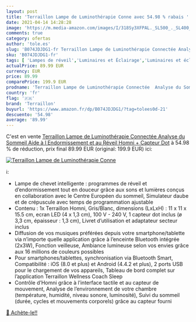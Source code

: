 ```yaml
---
layout: post
title: 'Terraillon Lampe de Luminothérapie Conne avec 54.98 % rabais '
date: 2021-04-14 14:28:28
image: 'https://m.media-amazon.com/images/I/318Sy3XFPAL._SL500_._SL400_.jpg'
comments: true
category: ofertas
author: 'tole.es'
slug: 'B074JDJDG1-fr Terraillon Lampe de Luminothérapie Connectée Analyse du...'
sku: 'B074JDJDG1-fr'
tags: [ 'Lampes de réveil','Luminaires et Éclairage','Luminaires et éclairage','Luminaires intérieur','terraillon','Éclairage spécial', ]
actualPrice: 89.99 EUR
currency: EUR
price: 89.99
comparePrice: 199.9 EUR
prodname: 'Terraillon Lampe de Luminothérapie Connectée  Analyse du Sommeil  Aide à l Endormissement et au Réveil  Homni + Capteur Dot'
country: 'fr'
flag: '🇫🇷'
brand: 'Terraillon'
buyurl: 'https://www.amazon.fr/dp/B074JDJDG1/?tag=tolees0d-21'
descuento: '54.98'
average: '89.99'
---
```


C'est en vente [Terraillon Lampe de Luminothérapie Connectée  Analyse du Sommeil  Aide à l Endormissement et au Réveil  Homni + Capteur Dot](https://www.amazon.fr/dp/B074JDJDG1/?tag=tolees0d-21)  à  54.98 % de réduction, prix final  89.99 EUR (original: 199.9 EUR) ici:

[![Terraillon Lampe de Luminothérapie Conne](https://m.media-amazon.com/images/I/318Sy3XFPAL._SL500_._SL400_.jpg)](https://www.amazon.fr/dp/B074JDJDG1/?tag=tolees0d-21)

ℹ️:

- Lampe de chevet intelligente : programmes de réveil et d’endormissement tout en douceur grâce aux sons et lumières conçus en collaboration avec le Centre Européen du sommeil, Simulateur daube et de crépuscule avec temps de programmation ajustable
- Contenu : 1x Terraillon Homni, Gris/Blanc, dimensions (LxLxH) : 11 x 11 x 15.5 cm, ecran LED (4 x 1,3 cm), 100 V - 240 V, 1 capteur dot inclus (ø 3,3 cm, épaisseur : 1,3 cm), Livret d’utilisation et adaptateur secteur inclus
- Diffusion de vos musiques préférées depuis votre smartphone/tablette via n’importe quelle application grâce à l’enceinte Bluetooth intégrée (2x3W), Fonction veilleuse, Ambiance lumineuse selon vos envies grâce aux 16 millions de couleurs possibles
- Pour smartphones/tablettes, synchronisation via Bluetooth Smart, Compatibilité : iOS (8.0 et plus) et Android (4.4.2 et plus), 2 ports USB pour le chargement de vos appareils, Tableau de bord complet sur l’application Terraillon Wellness Coach Sleep
- Contrôle d’Homni grâce à l’interface tactile et au capteur de mouvement, Analyse de l’environnement de votre chambre (température, humidité, niveau sonore, luminosité), Suivi du sommeil (durée, cycles et mouvements corporels) grâce au capteur fourni

[🛒 Achète-le!!](https://www.amazon.fr/dp/B074JDJDG1/?tag=tolees0d-21)
